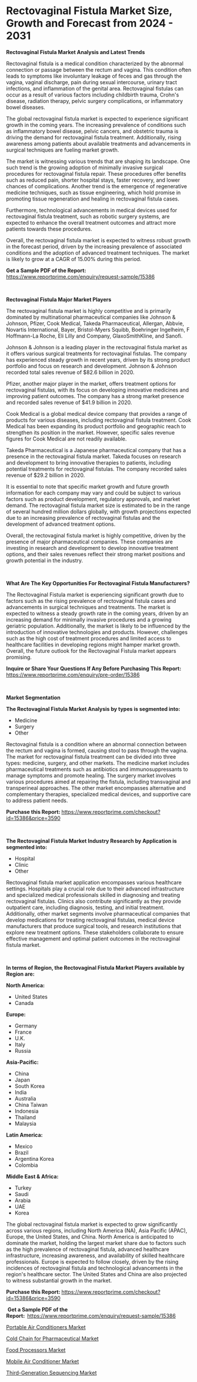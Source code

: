 <p><h1>Rectovaginal Fistula Market Size, Growth and Forecast from 2024 - 2031</h1></p><p><strong>Rectovaginal Fistula Market Analysis and Latest Trends</strong></p>
<p><p>Rectovaginal fistula is a medical condition characterized by the abnormal connection or passage between the rectum and vagina. This condition often leads to symptoms like involuntary leakage of feces and gas through the vagina, vaginal discharge, pain during sexual intercourse, urinary tract infections, and inflammation of the genital area. Rectovaginal fistulas can occur as a result of various factors including childbirth trauma, Crohn's disease, radiation therapy, pelvic surgery complications, or inflammatory bowel diseases.</p><p>The global rectovaginal fistula market is expected to experience significant growth in the coming years. The increasing prevalence of conditions such as inflammatory bowel disease, pelvic cancers, and obstetric trauma is driving the demand for rectovaginal fistula treatment. Additionally, rising awareness among patients about available treatments and advancements in surgical techniques are fueling market growth.</p><p>The market is witnessing various trends that are shaping its landscape. One such trend is the growing adoption of minimally invasive surgical procedures for rectovaginal fistula repair. These procedures offer benefits such as reduced pain, shorter hospital stays, faster recovery, and lower chances of complications. Another trend is the emergence of regenerative medicine techniques, such as tissue engineering, which hold promise in promoting tissue regeneration and healing in rectovaginal fistula cases.</p><p>Furthermore, technological advancements in medical devices used for rectovaginal fistula treatment, such as robotic surgery systems, are expected to enhance the overall treatment outcomes and attract more patients towards these procedures.</p><p>Overall, the rectovaginal fistula market is expected to witness robust growth in the forecast period, driven by the increasing prevalence of associated conditions and the adoption of advanced treatment techniques. The market is likely to grow at a CAGR of 15.00% during this period.</p></p>
<p><strong>Get a Sample PDF of the Report:&nbsp;</strong> <a href="https://www.reportprime.com/enquiry/request-sample/15386">https://www.reportprime.com/enquiry/request-sample/15386</a></p>
<p>&nbsp;</p>
<p><strong>Rectovaginal Fistula Major Market Players</strong></p>
<p><p>The rectovaginal fistula market is highly competitive and is primarily dominated by multinational pharmaceutical companies like Johnson & Johnson, Pfizer, Cook Medical, Takeda Pharmaceutical, Allergan, Abbvie, Novartis International, Bayer, Bristol-Myers Squibb, Boehringer Ingelheim, F Hoffmann-La Roche, Eli Lilly and Company, GlaxoSmithKline, and Sanofi.</p><p>Johnson & Johnson is a leading player in the rectovaginal fistula market as it offers various surgical treatments for rectovaginal fistulas. The company has experienced steady growth in recent years, driven by its strong product portfolio and focus on research and development. Johnson & Johnson recorded total sales revenue of $82.6 billion in 2020.</p><p>Pfizer, another major player in the market, offers treatment options for rectovaginal fistulas, with its focus on developing innovative medicines and improving patient outcomes. The company has a strong market presence and recorded sales revenue of $41.9 billion in 2020.</p><p>Cook Medical is a global medical device company that provides a range of products for various diseases, including rectovaginal fistula treatment. Cook Medical has been expanding its product portfolio and geographic reach to strengthen its position in the market. However, specific sales revenue figures for Cook Medical are not readily available.</p><p>Takeda Pharmaceutical is a Japanese pharmaceutical company that has a presence in the rectovaginal fistula market. Takeda focuses on research and development to bring innovative therapies to patients, including potential treatments for rectovaginal fistulas. The company recorded sales revenue of $29.2 billion in 2020.</p><p>It is essential to note that specific market growth and future growth information for each company may vary and could be subject to various factors such as product development, regulatory approvals, and market demand. The rectovaginal fistula market size is estimated to be in the range of several hundred million dollars globally, with growth projections expected due to an increasing prevalence of rectovaginal fistulas and the development of advanced treatment options.</p><p>Overall, the rectovaginal fistula market is highly competitive, driven by the presence of major pharmaceutical companies. These companies are investing in research and development to develop innovative treatment options, and their sales revenues reflect their strong market positions and growth potential in the industry.</p></p>
<p>&nbsp;</p>
<p><strong>What Are The Key Opportunities For Rectovaginal Fistula Manufacturers?</strong></p>
<p><p>The Rectovaginal Fistula market is experiencing significant growth due to factors such as the rising prevalence of rectovaginal fistula cases and advancements in surgical techniques and treatments. The market is expected to witness a steady growth rate in the coming years, driven by an increasing demand for minimally invasive procedures and a growing geriatric population. Additionally, the market is likely to be influenced by the introduction of innovative technologies and products. However, challenges such as the high cost of treatment procedures and limited access to healthcare facilities in developing regions might hamper market growth. Overall, the future outlook for the Rectovaginal Fistula market appears promising.</p></p>
<p><strong>Inquire or Share Your Questions If Any Before Purchasing This Report:</strong> <a href="https://www.reportprime.com/enquiry/pre-order/15386">https://www.reportprime.com/enquiry/pre-order/15386</a></p>
<p>&nbsp;</p>
<p><strong>Market Segmentation</strong></p>
<p><strong>The Rectovaginal Fistula Market Analysis by types is segmented into:</strong></p>
<p><ul><li>Medicine</li><li>Surgery</li><li>Other</li></ul></p>
<p><p>Rectovaginal fistula is a condition where an abnormal connection between the rectum and vagina is formed, causing stool to pass through the vagina. The market for rectovaginal fistula treatment can be divided into three types: medicine, surgery, and other markets. The medicine market includes pharmaceutical treatments such as antibiotics and immunosuppressants to manage symptoms and promote healing. The surgery market involves various procedures aimed at repairing the fistula, including transvaginal and transperineal approaches. The other market encompasses alternative and complementary therapies, specialized medical devices, and supportive care to address patient needs.</p></p>
<p><strong>Purchase this Report:&nbsp;</strong><a href="https://www.reportprime.com/checkout?id=15386&price=3590">https://www.reportprime.com/checkout?id=15386&price=3590</a></p>
<p>&nbsp;</p>
<p><strong>The Rectovaginal Fistula Market Industry Research by Application is segmented into:</strong></p>
<p><ul><li>Hospital</li><li>Clinic</li><li>Other</li></ul></p>
<p><p>Rectovaginal fistula market application encompasses various healthcare settings. Hospitals play a crucial role due to their advanced infrastructure and specialized medical professionals skilled in diagnosing and treating rectovaginal fistulas. Clinics also contribute significantly as they provide outpatient care, including diagnosis, testing, and initial treatment. Additionally, other market segments involve pharmaceutical companies that develop medications for treating rectovaginal fistulas, medical device manufacturers that produce surgical tools, and research institutions that explore new treatment options. These stakeholders collaborate to ensure effective management and optimal patient outcomes in the rectovaginal fistula market.</p></p>
<p>&nbsp;</p>
<p><strong>In terms of Region, the Rectovaginal Fistula Market Players available by Region are:</strong></p>
<p>
    <p> <strong> North America: </strong>
        <ul>
            <li>United States</li>
            <li>Canada</li>
        </ul>
        </p> 
    <p> <strong> Europe: </strong>
        <ul>
            <li>Germany</li>
            <li>France</li>
            <li>U.K.</li>
            <li>Italy</li>
            <li>Russia</li>
        </ul>
        </p> 
    <p> <strong> Asia-Pacific: </strong>
        <ul>
            <li>China</li>
            <li>Japan</li>
            <li>South Korea</li>
            <li>India</li>
            <li>Australia</li>
            <li>China Taiwan</li>
            <li>Indonesia</li>
            <li>Thailand</li>
            <li>Malaysia</li>
        </ul>
        </p> 
    <p> <strong> Latin America: </strong>
        <ul>
            <li>Mexico</li>
            <li>Brazil</li>
            <li>Argentina Korea</li>
            <li>Colombia</li>
        </ul>
        </p> 
    <p> <strong> Middle East & Africa: </strong>
        <ul>
            <li>Turkey</li>
            <li>Saudi</li>
            <li>Arabia</li>
            <li>UAE</li>
            <li>Korea</li>
        </ul>
    </p>
    </p>
<p><p>The global rectovaginal fistula market is expected to grow significantly across various regions, including North America (NA), Asia Pacific (APAC), Europe, the United States, and China. North America is anticipated to dominate the market, holding the largest market share due to factors such as the high prevalence of rectovaginal fistula, advanced healthcare infrastructure, increasing awareness, and availability of skilled healthcare professionals. Europe is expected to follow closely, driven by the rising incidences of rectovaginal fistula and technological advancements in the region's healthcare sector. The United States and China are also projected to witness substantial growth in the market.</p></p>
<p><strong>Purchase this Report: </strong><a href="https://www.reportprime.com/checkout?id=15386&price=3590">https://www.reportprime.com/checkout?id=15386&price=3590</a></p>
<p>&nbsp;<strong>Get a Sample PDF of the Report:&nbsp;&nbsp;</strong><a href="https://www.reportprime.com/enquiry/request-sample/15386">https://www.reportprime.com/enquiry/request-sample/15386</a></p>
<p><strong></strong></p>
<p><p><a href="https://www.linkedin.com/pulse/portable-air-conditioners-market-offer-valuable-insights-0d0we?trackingId=Rm1LaZ1WTkOC0v05wDIvzQ%3D%3D">Portable Air Conditioners Market</a></p><p><a href="https://medium.com/@thomasking867/cold-chain-for-pharmaceutical-market-size-and-market-trends-complete-industry-overview-2023-to-e51cb9a40dca">Cold Chain for Pharmaceutical Market</a></p><p><a href="https://www.linkedin.com/pulse/food-processors-market-share-amp-new-trends-analysis-report-wxpye?trackingId=XYBfrYVlQGiV20q4IeuEZg%3D%3D">Food Processors Market</a></p><p><a href="https://www.linkedin.com/pulse/mobile-air-conditioner-market-comprehensive-report-its-share-bzhwe?trackingId=yaGyl%2BxXQ%2ByMZlLgk1tknw%3D%3D">Mobile Air Conditioner Market</a></p><p><a href="https://medium.com/@thomasking867/third-generation-sequencing-market-insight-market-trends-growth-forecasted-from-2023-to-2030-b5d25b6fa6fb">Third-Generation Sequencing Market</a></p></p>